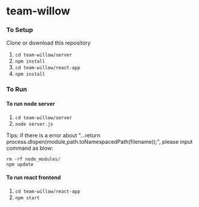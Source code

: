 # team-willow

### To Setup

Clone or download this repository

1. `cd team-willow/server`
2. `npm install`
3. `cd team-willow/react-app`
4. `npm install`

### To Run

#### To run node server

1. `cd team-willow/server`
2. `node server.js`

Tips: if there is a error about "...return process.dlopen(module,path.toNamespacedPath(filename));", please input command as blow:

    rm -rf node_modules/
    npm update

#### To run react frontend

1. `cd team-willow/react-app`
2. `npm start`
